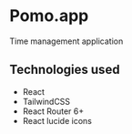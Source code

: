 # Pomo.app
Time management application

## Technologies used

- React
- TailwindCSS
- React Router 6+
- React lucide icons
